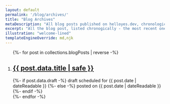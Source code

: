 ```yaml
---
layout: default
permalink: '/blog/archives/'
title: "Blog Archives"
metaDescription: "All blog posts published on helloyes.dev, chronologically listed."
excerpt: "All the blog post, listed chronogically - the most recent one is first."
illustration: "welcome-lined"
templateEngineOverride: md,njk
---
```


<ol class="archive-list" role="list" reversed>
    {%- for post in collections.blogPosts | reverse -%}
        <li class="archive-list__item">
            <article class="archive-list__item-article" itemprop="blogPost" itemscope itemtype="https://schema.org/BlogPosting">
                <h2 class="archive-list__item-title" itemprop="name headline"><a href="{{ post.url | url }}">{{ post.data.title | safe }}</a></h2>
                <time class="archive-list__item-date">
                    {%- if post.data.draft -%}
                        <span class="draft">draft</span> scheduled for {{ post.date | dateReadable }}
                    {%- else -%}
                        posted on {{ post.date | dateReadable }}
                    {%- endif -%}
                </time>
            </article>
        </li>
    {%- endfor -%}
</ol>